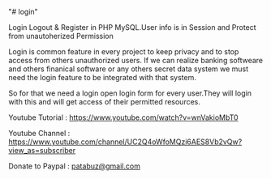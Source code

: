 "# login" 

Login Logout & Register in  PHP MySQL.User info is in Session and Protect from unautoherized Permission


Login is common feature in every project to keep privacy and to stop access from others unauthorized users.
If we can realize banking softweare and others finanical software or any others secret data system we must need
the login feature to be integrated with that system.

So for that we need a login open login form for every user.They will login with this and will get access of their permitted resources.



Youtube Tutorial : https://www.youtube.com/watch?v=wnVakioMbT0

Youtube Channel : https://www.youtube.com/channel/UC2Q4oWfoMQzi6AES8Vb2vQw?view_as=subscriber

Donate to Paypal : patabuz@gmail.com

